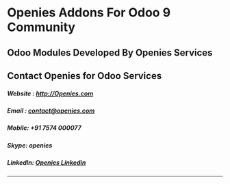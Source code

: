 # Openies Addons For Odoo 9 Community

## Odoo Modules Developed By Openies Services

## Contact Openies for Odoo Services

##### Website : <a href='http://openies.com'>http://Openies.com</a>
##### Email : <a href="mailto://contact@openies.com">contact@openies.com</a>
##### Mobile: +91 7574 000077
##### Skype: openies
##### LinkedIn: <a href="https://in.linkedin.com/in/openies" target="_blank" title='Openies Linkedin'>Openies Linkedin</a>
----------
